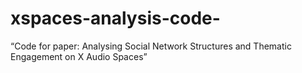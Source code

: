 # xspaces-analysis-code-
 “Code for paper: Analysing Social Network Structures and Thematic Engagement on X Audio Spaces”
